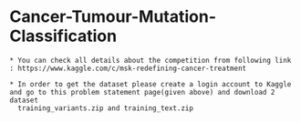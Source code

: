 # Cancer-Tumour-Mutation-Classification

    * You can check all details about the competition from following link : https://www.kaggle.com/c/msk-redefining-cancer-treatment

    * In order to get the dataset please create a login account to Kaggle and go to this problem statement page(given above) and download 2 dataset
      training_variants.zip and training_text.zip
